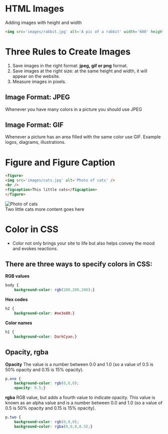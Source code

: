 # HTML Images

Adding images with height and width

```html
<img src='images/rabbit.jpg' alt='A pic of a rabbit' width='600' height='450'>
```

# Three Rules to Create Images

1. Save images in the right format: **jpeg, gif or png** format.
2. Save images at the right size: at the same height and width, it will appear on the website.
3. Measure images in pixels.

## Image Format: JPEG
Whenever you have many colors in a picture you should use JPEG

## Image Format: GIF
Whenever a picture has an area filled with the same color use GIF. Example logos, diagrams, illustrations.

# Figure and Figure Caption

```html
<figure>
<img src='images/cats.jpg' alt='Photo of cats' />
<br />
<figcaption>This little cats</figcaption>
</figure>
```

![Photo of cats](http://cdn.highonpoems.com/wp-content/uploads/2014/11/Two-Cats-200x200.jpg)
<br />
Two little cats more content goes here

# Color in CSS

- Color not only brings your site to life but also helps convey the mood and evokes reactions.

## There are three ways to specify colors in CSS:

**RGB values**
```css
body {
    background-color: rgb(200,200,200);}
```
**Hex codes**
```css
h2 {
    background-color: #ee3e80;}
```
**Color names**
```css
h1 {
    background-color: DarkCyan;}
```

## Opacity, rgba
**Opacity**
The value is a number between 0.0 and 1.0 (so a value of 0.5 is 50% opacity and 0.15 is 15% opacity).

```css
p.one {
    background-color: rgb(0,0,0);
    opacity: 0.5;}
```
**rgba**
RGB value, but adds a fourth value to indicate opacity. This value is known as an alpha value and is a number between 0.0 and 1.0 (so a value of 0.5 is 50% opacity and 0.15 is 15% opacity).

```css
p.two {
    background-color: rgb(0,0,0);
    background-color: rgba(0,0,0,0.5);}
```